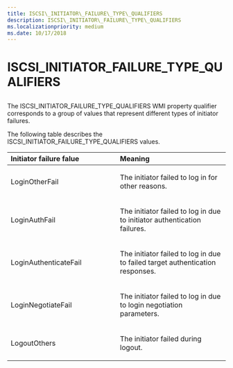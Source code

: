 ```yaml
---
title: ISCSI\_INITIATOR\_FAILURE\_TYPE\_QUALIFIERS
description: ISCSI\_INITIATOR\_FAILURE\_TYPE\_QUALIFIERS
ms.localizationpriority: medium
ms.date: 10/17/2018
---
```


# ISCSI\_INITIATOR\_FAILURE\_TYPE\_QUALIFIERS


## <span id="ddk_iscsi_initiator_failure_type_qualifiers_kr"></span><span id="DDK_ISCSI_INITIATOR_FAILURE_TYPE_QUALIFIERS_KR"></span>


The ISCSI\_INITIATOR\_FAILURE\_TYPE\_QUALIFIERS WMI property qualifier corresponds to a group of values that represent different types of initiator failures.

The following table describes the ISCSI\_INITIATOR\_FAILURE\_TYPE\_QUALIFIERS values.

<table>
<colgroup>
<col width="50%" />
<col width="50%" />
</colgroup>
<thead>
<tr class="header">
<th align="left">Initiator failure falue</th>
<th align="left">Meaning</th>
</tr>
</thead>
<tbody>
<tr class="odd">
<td align="left"><p>LoginOtherFail</p></td>
<td align="left"><p>The initiator failed to log in for other reasons.</p></td>
</tr>
<tr class="even">
<td align="left"><p>LoginAuthFail</p></td>
<td align="left"><p>The initiator failed to log in due to initiator authentication failures.</p></td>
</tr>
<tr class="odd">
<td align="left"><p>LoginAuthenticateFail</p></td>
<td align="left"><p>The initiator failed to log in due to failed target authentication responses.</p></td>
</tr>
<tr class="even">
<td align="left"><p>LoginNegotiateFail</p></td>
<td align="left"><p>The initiator failed to log in due to login negotiation parameters.</p></td>
</tr>
<tr class="odd">
<td align="left"><p>LogoutOthers</p></td>
<td align="left"><p>The initiator failed during logout.</p></td>
</tr>
</tbody>
</table>

 

 

 





